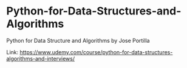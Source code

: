 # Python-for-Data-Structures-and-Algorithms
Python for Data Structure and Algorithms by Jose Portilla

Link: https://www.udemy.com/course/python-for-data-structures-algorithms-and-interviews/
